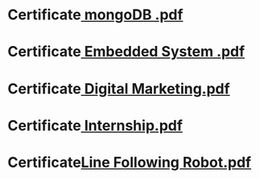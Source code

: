 # Certificate[ mongoDB .pdf](https://github.com/user-attachments/files/16421160/mongoDB.1.pdf)
# Certificate[ Embedded System .pdf](https://github.com/user-attachments/files/16421252/UC-aa893423-0acd-416c-8904-18337c8359e7.pdf)


# Certificate[ Digital Marketing.pdf](https://github.com/user-attachments/files/16421296/7237.-.V.S.B.COLLEGE.OF.ENGINEERING.TECHNICAL.CAMPUS-16.pdf)
# Certificate[ Internship.pdf](https://github.com/user-attachments/assets/d7dda873-5ad8-47b2-9165-7aa7bf280069)
# Certificate[Line Following Robot.pdf](https://github.com/user-attachments/assets/bde7416b-2a26-45fd-a38e-b25bc1da0f90)
